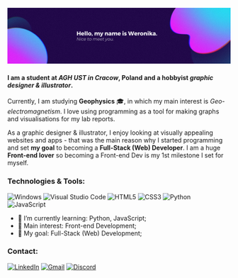 [![MasterHead](https://github.com/zelkeu/zelkeu/blob/main/images/zelkeu_heading.png)](https://github.com/zelkeu)

#### I am a student at *AGH UST in Cracow*, Poland and a hobbyist *graphic designer & illustrator*.

Currently, I am studying **Geophysics** :mortar_board:, in which my main interest is *Geo-electromagnetism*.
I love using programming as a tool for making graphs and visualisations for my lab reports.

As a graphic designer & illustrator, I enjoy looking at visually appealing websites and apps - that was the main reason why I started programming and set **my goal** to becoming a **Full-Stack (Web) Developer**. I am a huge **Front-end lover** so becoming a Front-end Dev is my 1st milestone I set for myself.

### Technologies & Tools:
![Windows](https://img.shields.io/badge/Windows-0078D6?style=for-the-badge&logo=windows&logoColor=white)
![Visual Studio Code](https://img.shields.io/badge/Visual%20Studio%20Code-0078d7.svg?style=for-the-badge&logo=visual-studio-code&logoColor=white)
![HTML5](https://img.shields.io/badge/html5-%23E34F26.svg?style=for-the-badge&logo=html5&logoColor=white)
![CSS3](https://img.shields.io/badge/css3-%231572B6.svg?style=for-the-badge&logo=css3&logoColor=white)
![Python](https://img.shields.io/badge/python-3670A0?style=for-the-badge&logo=python&logoColor=ffdd54)
![JavaScript](https://img.shields.io/badge/javascript-%23323330.svg?style=for-the-badge&logo=javascript&logoColor=%23F7DF1E)

- :seedling: I’m currently learning: Python, JavaScript;
- :herb: Main interest: Front-end Development;
- :herb: My goal: Full-Stack (Web) Development;

### Contact:
[![LinkedIn](https://img.shields.io/badge/linkedin-%230077B5.svg?style=for-the-badge&logo=linkedin&logoColor=white)](https://www.linkedin.com/in/weronika-wziątek-58bb041b0/)
[![Gmail](https://img.shields.io/badge/Gmail-D14836?style=for-the-badge&logo=gmail&logoColor=white)](mailto:weronika.wziatek.27@gmail.com)
[![Discord](https://img.shields.io/badge/Discord-%237289DA.svg?style=for-the-badge&logo=discord&logoColor=white)](https://discordapp.com/users/596050334669865000/)
